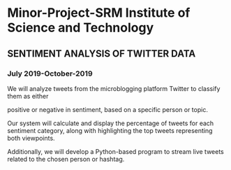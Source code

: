 # Minor-Project-SRM Institute of Science and Technology
## SENTIMENT ANALYSIS OF TWITTER DATA                                                                                                                                                            
### July 2019-October-2019

We will analyze tweets from the microblogging platform Twitter to classify them as either 

positive or negative in sentiment, based on a specific person or topic. 

Our system will calculate and display the percentage of tweets for each sentiment category, along with highlighting the top tweets representing both viewpoints. 

Additionally, we will develop a Python-based program to stream live tweets related to the chosen person or hashtag.
